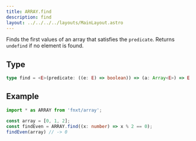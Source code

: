 ```yaml
---
title: ARRAY.find
description: find
layout: ../../../../layouts/MainLayout.astro
---
```

Finds the first values of an array that satisfies the `predicate`. Returns `undefind` if no element is found.

## Type

```ts
type find = <E>(predicate: ((e: E) => boolean)) => (a: Array<E>) => E | undefind
```

## Example

```ts
import * as ARRAY from 'fnxt/array';

const array = [0, 1, 2];
const findEven = ARRAY.find((x: number) => x % 2 == 0);
findEven(array) // -> 0
```
